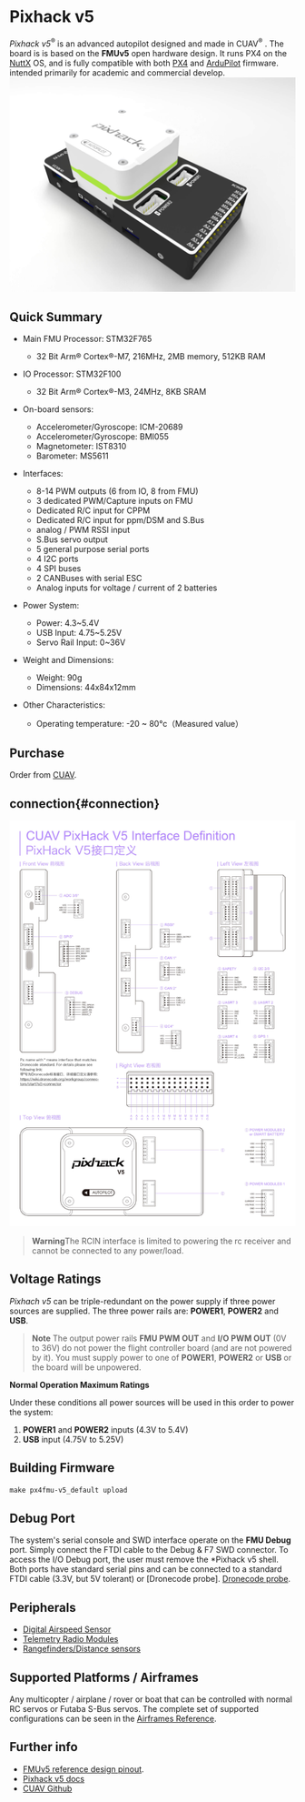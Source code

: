 # Pixhack v5

*Pixhack v5*<sup>&reg;</sup> is an advanced autopilot designed and made in CUAV<sup>&reg;</sup> .
The board is  is based on the **FMUv5** open hardware design. It runs PX4 on the [NuttX](http://nuttx.org) OS, and is fully compatible with both [PX4](http://px4-travis.s3.amazonaws.com/Firmware/master/px4fmu-v5_default.px4) and [ArduPilot](http://firmware.ardupilot.org)  firmware. intended primarily for academic and commercial develop.
![Pixhack v5](../assets/flight-controller/pixhack-v5/pixhack-v5.jpg)
 
## Quick Summary

* Main FMU Processor: STM32F765
  * 32 Bit Arm® Cortex®-M7, 216MHz, 2MB memory, 512KB RAM
* IO Processor: STM32F100
  * 32 Bit Arm® Cortex®-M3, 24MHz, 8KB SRAM
* On-board sensors:
  * Accelerometer/Gyroscope: ICM-20689
  * Accelerometer/Gyroscope: BMI055
  * Magnetometer: IST8310
  * Barometer: MS5611

* Interfaces:
  * 8-14 PWM outputs (6 from IO, 8 from FMU)
  * 3 dedicated PWM/Capture inputs on FMU
  * Dedicated R/C input for CPPM
  * Dedicated R/C input for ppm/DSM and S.Bus 
  * analog / PWM RSSI input
  * S.Bus servo output
  * 5 general purpose serial ports
  * 4 I2C ports
  * 4 SPI buses
  * 2 CANBuses  with serial ESC
  * Analog inputs for voltage / current of 2 batteries
* Power System:
  * Power: 4.3~5.4V
  * USB Input: 4.75~5.25V
  * Servo Rail Input: 0~36V
* Weight and Dimensions:
  * Weight: 90g
  * Dimensions: 44x84x12mm
* Other Characteristics:
  * Operating temperature: -20 ~ 80°c（Measured value）


## Purchase

Order from [CUAV](https://cuav.taobao.com/index.htm?spm=2013.1.w5002-16371268426.2.411f26d9E18eAz).
## connection{#connection}


![Pixhack v5](../assets/flight-controller/pixhack-v5/pixhack-v5-connectors.jpg)

> **Warning**The RCIN interface is limited to powering the rc receiver and cannot be connected to any power/load.


## Voltage Ratings

*Pixhach v5* can be triple-redundant on the power supply if three power sources are supplied. The three power rails are: **POWER1**, **POWER2** and **USB**.

> **Note** The output power rails **FMU PWM OUT** and **I/O PWM OUT** (0V to 36V) do not power the flight controller board (and are not powered by it). You must supply power to one of **POWER1**, **POWER2** or **USB** or the board will be unpowered. 

**Normal Operation Maximum Ratings**

Under these conditions all power sources will be used in this order to power the system:
1. **POWER1** and **POWER2** inputs (4.3V to 5.4V)
1. **USB** input (4.75V to 5.25V)

## Building Firmware

`make px4fmu-v5_default upload`


## Debug Port

The system's serial console and SWD interface operate on the **FMU Debug** port. Simply connect the FTDI cable to the Debug & F7 SWD connector.
To access the I/O Debug port, the user must remove the *Pixhack v5 shell.
Both ports have standard serial pins and can be connected to a standard FTDI cable (3.3V, but 5V tolerant) or [Dronecode probe]. [Dronecode probe](https://kb.zubax.com/display/MAINKB/Dronecode+Probe+documentation). 
## Peripherals

* [Digital Airspeed Sensor](https://item.taobao.com/item.htm?spm=a1z10.3-c-s.w4002-16371268452.37.6d9f48afsFgGZI&id=9512463037)
* [Telemetry Radio Modules](https://cuav.taobao.com/category-158480951.htm?spm=2013.1.w5002-16371268426.4.410b7a821qYbBq&search=y&catName=%CA%FD%B4%AB%B5%E7%CC%A8)
* [Rangefinders/Distance sensors](https://docs.px4.io/en/sensor/rangefinders.html)


## Supported Platforms / Airframes

Any multicopter / airplane / rover or boat that can be controlled with normal RC servos or Futaba S-Bus servos. The complete set of supported configurations can be seen in the [Airframes Reference](../airframes/airframe_reference.md).



## Further info
- [FMUv5 reference design pinout](https://docs.google.com/spreadsheets/d/1-n0__BYDedQrc_2NHqBenG1DNepAgnHpSGglke-QQwY/edit#gid=912976165). 
- [Pixhack v5 docs](http://doc.cuav.net/flight-controller/pixhack-v5/en/) 
- [CUAV Github](https://github.com/cuav) 








